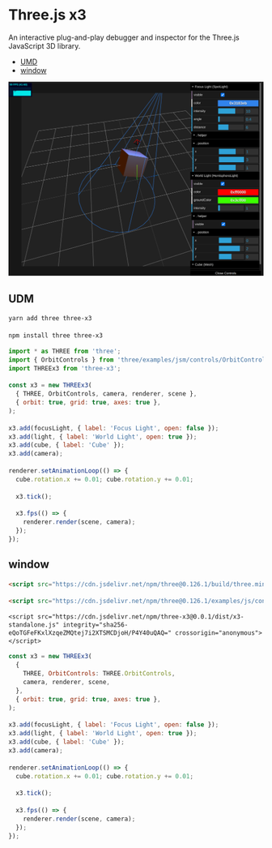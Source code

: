 # Three.js x3

An interactive plug-and-play debugger and inspector for the Three.js JavaScript 3D library.

- [UMD](#udm)
- [window](#window)

[![Three.js x3 demonstration](https://raw.githubusercontent.com/gbaptista/three.js-x3/main/images/x3.png)](https://raw.githubusercontent.com/gbaptista/three.js-x3/main/images/x3.png)

## UDM

```bash
yarn add three three-x3

npm install three three-x3
```

```js
import * as THREE from 'three';
import { OrbitControls } from 'three/examples/jsm/controls/OrbitControls'
import THREEx3 from 'three-x3';

const x3 = new THREEx3(
  { THREE, OrbitControls, camera, renderer, scene },
  { orbit: true, grid: true, axes: true },
);

x3.add(focusLight, { label: 'Focus Light', open: false });
x3.add(light, { label: 'World Light', open: true });
x3.add(cube, { label: 'Cube' });
x3.add(camera);

renderer.setAnimationLoop(() => {
  cube.rotation.x += 0.01; cube.rotation.y += 0.01;

  x3.tick();

  x3.fps(() => {
    renderer.render(scene, camera);
  });
});
```

## window

```html
<script src="https://cdn.jsdelivr.net/npm/three@0.126.1/build/three.min.js" integrity="sha256-RhW9lLg3YYVh/c3z+9Q8cUD5GFShsH1f7mR0lvCROpk=" crossorigin="anonymous"></script>

<script src="https://cdn.jsdelivr.net/npm/three@0.126.1/examples/js/controls/OrbitControls.js" integrity="sha256-+ncCNttOcMopCUa47Sn26Tg06ZC2SnWoi/XikKAhnSY=" crossorigin="anonymous"></script>
```

```
<script src="https://cdn.jsdelivr.net/npm/three-x3@0.0.1/dist/x3-standalone.js" integrity="sha256-eQoTGFeFKxlXzqeZMQtej7i2XTSMCDjoH/P4Y40uQAQ=" crossorigin="anonymous"></script>
```

```js
const x3 = new THREEx3(
  {
    THREE, OrbitControls: THREE.OrbitControls,
    camera, renderer, scene,
  },
  { orbit: true, grid: true, axes: true },
);

x3.add(focusLight, { label: 'Focus Light', open: false });
x3.add(light, { label: 'World Light', open: true });
x3.add(cube, { label: 'Cube' });
x3.add(camera);

renderer.setAnimationLoop(() => {
  cube.rotation.x += 0.01; cube.rotation.y += 0.01;

  x3.tick();

  x3.fps(() => {
    renderer.render(scene, camera);
  });
});
```
